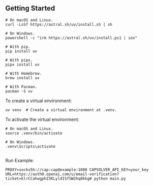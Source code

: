 
## Getting Started

```shell
# On macOS and Linux.
curl -LsSf https://astral.sh/uv/install.sh | sh

# On Windows.
powershell -c "irm https://astral.sh/uv/install.ps1 | iex"

# With pip.
pip install uv

# With pipx.
pipx install uv

# With Homebrew.
brew install uv

# With Pacman.
pacman -S uv

```

To create a virtual environment:

```shell
uv venv  # Create a virtual environment at .venv.

```

To activate the virtual environment:

```shell
# On macOS and Linux.
source .venv/bin/activate

# On Windows.
.venv\Scripts\activate
    
```

Run Example:

```shell
PROXY=socks5h://cap:cap@example:1080 CAPSOLVER_API_KEY=your_key URL=https://auth0.openai.com/u/email-verification?ticket=klrCCahwgphZ3KLyldISfSW2hq0kkg# python main.py
```